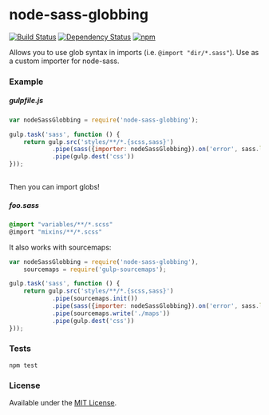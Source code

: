 # node-sass-globbing

[![Build Status](https://travis-ci.org/nicobot/node-sass-globbing.svg?branch=master)](https://travis-ci.org/nicobot/node-sass-globbing)
[![Dependency Status](https://david-dm.org/nicobot/node-sass-globbing.svg)](https://david-dm.org/nicobot/node-sass-globbing)
[![npm](https://img.shields.io/npm/v/npm.svg)](https://www.npmjs.com/package/node-sass-globbing)

Allows you to use glob syntax in imports (i.e. `@import "dir/*.sass"`). Use as a custom importer for node-sass.

### Example

##### gulpfile.js
```javascript
var nodeSassGlobbing = require('node-sass-globbing');

gulp.task('sass', function () {
	return gulp.src('styles/**/*.{scss,sass}')
			.pipe(sass({importer: nodeSassGlobbing}).on('error', sass.logError)))
			.pipe(gulp.dest('css'))			
}));
	
```

Then you can import globs!

##### foo.sass
```css
@import "variables/**/*.scss"
@import "mixins/**/*.scss"
```

It also works with sourcemaps:
```javascript
var nodeSassGlobbing = require('node-sass-globbing'),
	sourcemaps = require('gulp-sourcemaps');

gulp.task('sass', function () {
	return gulp.src('styles/**/*.{scss,sass}')
			.pipe(sourcemaps.init())
			.pipe(sass({importer: nodeSassGlobbing}).on('error', sass.logError)))
			.pipe(sourcemaps.write('./maps'))
			.pipe(gulp.dest('css'))			
}));

```


### Tests

```
npm test
```

### License
Available under the [MIT License](LICENSE.md).
